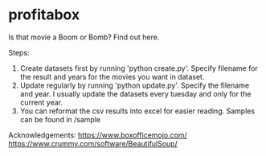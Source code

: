 # profitabox
Is that movie a Boom or Bomb? Find out here.

Steps:
1. Create datasets first by running 'python create.py'. Specify filename for the result and years for the movies you want in dataset.
2. Update regularly by running 'python update.py'. Specify the filename and year. I usually update the datasets every tuesday and only for the current year.
3. You can reformat the csv results into excel for easier reading. Samples can be found in /sample

Acknowledgements:
https://www.boxofficemojo.com/
https://www.crummy.com/software/BeautifulSoup/
